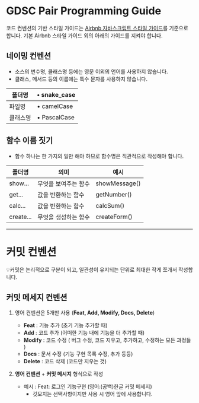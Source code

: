 # GDSC Pair Programming Guide

코드 컨벤션의 기반 스타일 가이드는 [Airbnb 자바스크립트 스타일 가이드](https://github.com/airbnb/javascript)를 기준으로 합니다.
기본 Airbnb 스타일 가이드 외의 아래의 가이드를 지켜야 합니다.

## 네이밍 컨벤션

- 소스의 변수명, 클래스명 등에는 영문 이외의 언어를 사용하지 않습니다.
- 클래스, 메서드 등의 이름에는 특수 문자를 사용하지 않습니다.

| 폴더명   | • snake_case |
| -------- | ------------ |
| 파일명   | • camelCase  |
| 클래스명 | • PascalCase |

## 함수 이름 짓기

- 함수 하나는 한 가지의 일만 해야 하므로 함수명은 직관적으로 작성해야 합니다.

| 폴더명    | 의미                 | 예시          |
| --------- | -------------------- | ------------- |
| show...   | 무엇을 보여주는 함수 | showMessage() |
| get...    | 값을 반환하는 함수   | getNumber()   |
| calc...   | 값을 반환하는 함수   | calcSum()     |
| create... | 무엇을 생성하는 함수 | createForm()  |

---

# 커밋 컨벤션

💡커밋은 논리적으로 구분이 되고, 일관성이 유지되는 단위로 최대한 작게 쪼개서 작성합니다.

## 커밋 메세지 컨벤션

1. 영어 컨벤션은 5개만 사용 (**Feat, Add, Modify, Docs, Delete**)

   - **Feat** : 기능 추가 (초기 기능 추가할 때)
   - **Add** : 코드 추가 (어떠한 기능 내에 기능을 더 추가할 때)
   - **Modify** : 코드 수정 ( 버그 수정, 코드 지우고, 추가하고, 수정하는 모든 과정들 )
   - **Docs** : 문서 수정 (기능 구현 목록 수정, 추가 등등)
   - **Delete** : 코드 삭제 (코드만 지우는 것)

2. **영어 컨벤션** + **커밋 메시지** 형식으로 작성
   - 예시 : Feat: 로그인 기능구현 (영어:(공백)한글 커밋 메세지)
     - 깃모지는 선택사항이지만 사용 시 영어 앞에 사용합니다.
